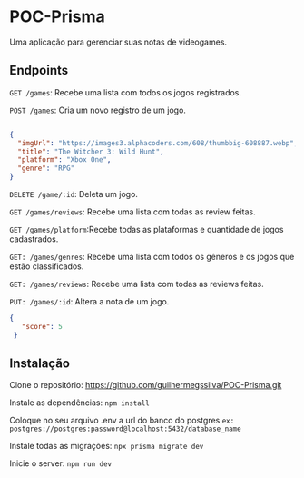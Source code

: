 # POC-Prisma

Uma aplicação para gerenciar suas notas de videogames.

## Endpoints

  `GET /games`: Recebe uma lista com todos os jogos registrados.
  
  `POST /games`: Cria um novo registro de um jogo.
  
  ```json

 {
    "imgUrl": "https://images3.alphacoders.com/608/thumbbig-608887.webp",
    "title": "The Witcher 3: Wild Hunt",
    "platform": "Xbox One",
    "genre": "RPG"
  }
```

  `DELETE /game/:id`: Deleta um jogo.

  `GET /games/reviews`: Recebe uma lista com todas as review feitas.

  `GET /games/platform`:Recebe todas as plataformas e quantidade de jogos cadastrados.
  
  `GET: /games/genres`: Recebe uma lista com todos os gêneros e os jogos que estão classificados.
  
  `GET: /games/reviews`: Recebe uma lista com todas as reviews feitas.
  
   `PUT: /games/:id`: Altera a nota de um jogo.

 ```json
 {
    "score": 5
  }
```

 ## Instalação
  Clone o repositório: https://github.com/guilhermegssilva/POC-Prisma.git
  
  Instale as dependências: ```npm install```

  Coloque no seu arquivo .env a url do banco do postgres `ex: postgres://postgres:password@localhost:5432/database_name`
  
  Instale todas as migrações: `npx prisma migrate dev`

  Inicie o server: ```npm run dev```
  
